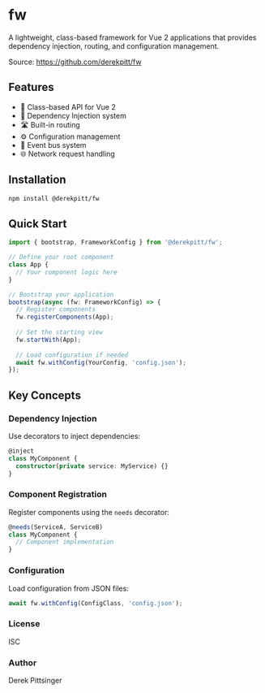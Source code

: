 # fw

A lightweight, class-based framework for Vue 2 applications that provides dependency injection, routing, and configuration management.

Source: https://github.com/derekpitt/fw

## Features

- 🎯 Class-based API for Vue 2
- 🔄 Dependency Injection system
- 🛣️ Built-in routing
- ⚙️ Configuration management
- 🚌 Event bus system
- 🌐 Network request handling

## Installation

```bash
npm install @derekpitt/fw
```

## Quick Start

```typescript
import { bootstrap, FrameworkConfig } from '@derekpitt/fw';

// Define your root component
class App {
  // Your component logic here
}

// Bootstrap your application
bootstrap(async (fw: FrameworkConfig) => {
  // Register components
  fw.registerComponents(App);
  
  // Set the starting view
  fw.startWith(App);
  
  // Load configuration if needed
  await fw.withConfig(YourConfig, 'config.json');
});
```

## Key Concepts

### Dependency Injection

Use decorators to inject dependencies:

```typescript
@inject
class MyComponent {
  constructor(private service: MyService) {}
}
```

### Component Registration

Register components using the `needs` decorator:

```typescript
@needs(ServiceA, ServiceB)
class MyComponent {
  // Component implementation
}
```

### Configuration

Load configuration from JSON files:

```typescript
await fw.withConfig(ConfigClass, 'config.json');
```

### License

ISC

### Author

Derek Pittsinger
